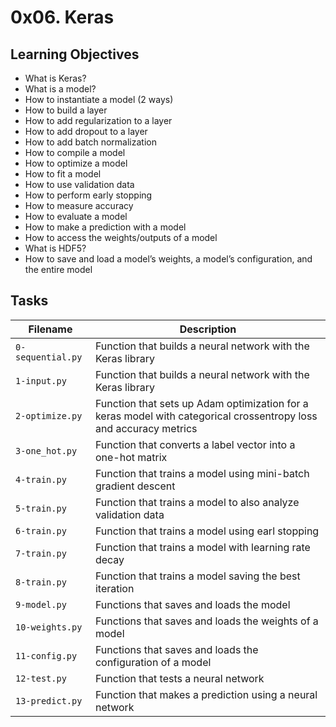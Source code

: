 # 0x06. Keras

## Learning Objectives

- What is Keras?
- What is a model?
- How to instantiate a model (2 ways)
- How to build a layer
- How to add regularization to a layer
- How to add dropout to a layer
- How to add batch normalization
- How to compile a model
- How to optimize a model
- How to fit a model
- How to use validation data
- How to perform early stopping
- How to measure accuracy
- How to evaluate a model
- How to make a prediction with a model
- How to access the weights/outputs of a model
- What is HDF5?
- How to save and load a model’s weights, a model’s configuration, and the entire model

## Tasks

| Filename          | Description                                                                                                       |
| ----------------- | ----------------------------------------------------------------------------------------------------------------- |
| `0-sequential.py` | Function that builds a neural network with the Keras library                                                      |
| `1-input.py`      | Function that builds a neural network with the Keras library                                                      |
| `2-optimize.py`   | Function that sets up Adam optimization for a keras model with categorical crossentropy loss and accuracy metrics |
| `3-one_hot.py`    | Function that converts a label vector into a one-hot matrix                                                       |
| `4-train.py`      | Function that trains a model using mini-batch gradient descent                                                    |
| `5-train.py`      | Function that trains a model to also analyze validation data                                                      |
| `6-train.py`      | Function that trains a model using earl stopping                                                                  |
| `7-train.py`      | Function that trains a model with learning rate decay                                                             |
| `8-train.py`      | Function that trains a model saving the best iteration                                                            |
| `9-model.py`      | Functions that saves and loads the model                                                                          |
| `10-weights.py`   | Functions that saves and loads the weights of a model                                                             |
| `11-config.py`    | Functions that saves and loads the configuration of a model                                                       |
| `12-test.py`      | Function that tests a neural network                                                                              |
| `13-predict.py`   | Function that makes a prediction using a neural network                                                           |
